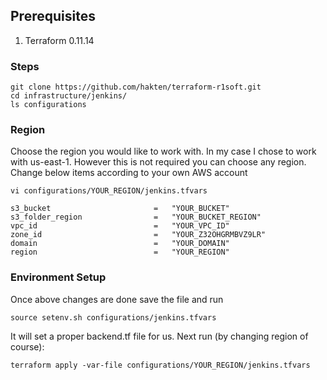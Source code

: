 
## Prerequisites
1. Terraform 0.11.14

### Steps

```
git clone https://github.com/hakten/terraform-r1soft.git
cd infrastructure/jenkins/
ls configurations
```

### Region
Choose the region you would like to work with. In my case I chose to work with us-east-1. However this is not required you can choose any region. Change below items according to your own AWS account


```
vi configurations/YOUR_REGION/jenkins.tfvars

s3_bucket                       =   "YOUR_BUCKET"         
s3_folder_region                =   "YOUR_BUCKET_REGION"               
vpc_id                          =   "YOUR_VPC_ID"            
zone_id                         =   "YOUR_Z32OHGRMBVZ9LR"       
domain                          =   "YOUR_DOMAIN"
region                          =   "YOUR_REGION"
```





### Environment Setup
Once above changes are done save the file and run 
```
source setenv.sh configurations/jenkins.tfvars
```

It will set a proper backend.tf file for us. Next run (by changing region of course):


```
terraform apply -var-file configurations/YOUR_REGION/jenkins.tfvars
```

